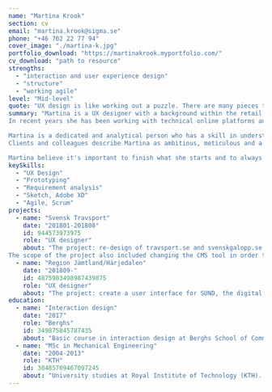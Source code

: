 ```yaml
---
name: "Martina Krook"
section: cv
email: "martina.krook@sigma.se"
phone: "+46 702 22 77 94"
cover_image: "./martina-k.jpg"
portfolio_download: "https://martinakrook.myportfolio.com/"
cv_download: "path to resource"
strengths:
  - "interaction and user experience design"
  - "structure"
  - "working agile"
level: "Mid-level"
quote: "UX design is like working out a puzzle. There are many pieces that need to fit together and the best way to find the right one is to try them out."
summary: "Martina is a UX designer with a background within the retail and telecom industries where the focus has been on creating good user experiences out of business requirements.
In recent years she has been working with technical online platforms and development/design for both the web and app platforms. She has been part of many agile projects where she - together with her team - analyzed and developed new functionalities and features. By holding workshops and brainstorming sessions with clients and other teams Martina processes thoughts and ideas to user centered design in an efficient way.

Martina is a dedicated and analytical person who has a skill in understanding clients and their needs. Her interest for a creative solution with focus on the end user is what drives her in her work.
Clients and colleagues describe Martina as ambitious, meticulous and a team player that always remains calm and finishes her tasks. She is an easy learner and finds it easy to not only understand clients and their needs but also to visualize these in a pedagogical way.

Martina believe it's important to finish what she starts and to always to a good job. She is used to working agile with many things in parallel at a high pace and she enjoys it. Structure, efficiency and clarity are her key words."
keySkills:
  - "UX Design"
  - "Prototyping"
  - "Requirement analysis"
  - "Sketch, Adobe XD"
  - "Agile, Scrum"
projects:
  - name: "Svensk Travsport"
    date: "201801-201808"
    id: 944573973975
    role: "UX designer"
    about: "The project: re-design of travsport.se and svenskgalopp.se and make it more user friendly for new visitors. The focus lay in structure and making the site responsive, without losing access to important information on smaller screens.
The scope of the project also included changing the CMS tool in order to facilitate the work for editors."
  - name: "Region Jämtland/Härjedalen"
    date: "201809-"
    id: 4875983498987439875
    role: "UX designer"
    about: "The project: create a user interface for SUND, the digital system that will enable Region Jämtland Härjedalen (RjH) to bill other regions and counties. Today this process is manual which is why this project will save RJH both time and money. In the project there is a reference group included in order to achieve the best usability possible."
education:
  - name: "Interaction design"
    date: "2017"
    role: "Berghs"
    id: 349875845787435
    about: "Basic course in interaction design at Berghs School of Communication. 8 weeks distance and online course."
  - name: "MSc in Mechanical Engineering"
    date: "2004-2013"
    role: "KTH"
    id: 30485709467097245
    about: "University studies at Royal Institute of Technology (KTH). Master degree. "
---
```

